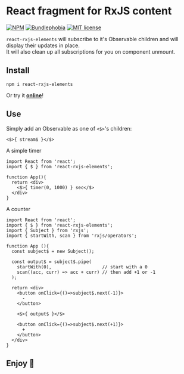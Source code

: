 # React fragment for RxJS content

[![NPM](https://img.shields.io/npm/v/react-rxjs-elements)](https://www.npmjs.com/package/react-rxjs-elements) [![Bundlephobia](https://img.shields.io/bundlephobia/minzip/react-rxjs-elements?label=gzipped)](https://bundlephobia.com/result?p=react-rxjs-elements@0.0.1) [![MIT license](https://img.shields.io/npm/l/react-rxjs-elements)](https://opensource.org/licenses/MIT)

`react-rxjs-elements` will subscribe to it's Observable children and will display their updates in place.    
It will also clean up all subscriptions for you on component unmount.


## Install

```
npm i react-rxjs-elements
```

Or try it [**online**](https://stackblitz.com/edit/react-rxjs-elements?file=index.tsx)!

## Use

Simply add an Observable as one of `<$>`'s children:

```tsx
<$>{ stream$ }</$>
```

A simple timer

```tsx
import React from 'react';
import { $ } from 'react-rxjs-elements';

function App(){
  return <div>
    <$>{ timer(0, 1000) } sec</$>
  </div>
}
```

A counter

```tsx
import React from 'react';
import { $ } from 'react-rxjs-elements';
import { Subject } from 'rxjs';
import { startWith, scan } from 'rxjs/operators';

function App (){
  const subject$ = new Subject();

  const output$ = subject$.pipe(
    startWith(0),                   // start with a 0
    scan((acc, curr) => acc + curr) // then add +1 or -1
  );

  return <div>
    <button onClick={()=>subject$.next(-1)}>
      -
    </button>
    
    <$>{ output$ }</$>
  
    <button onClick={()=>subject$.next(+1)}>
      +
    </button>
  </div>
}
```

## Enjoy 🙂 
